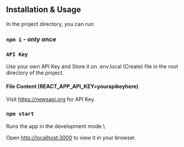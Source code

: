  ## Installation & Usage

In the project directory, you can run:

### `npm i` - only once

### `API Key`

Use your own API Key and Store it on .env.local (Create) file in the root directory of the project.
#### File Content (REACT_APP_API_KEY=yourapikeyhere)
Visit https://newsapi.org for API Key.

### `npm start`

Runs the app in the development mode.\

Open [http://localhost:3000](http://localhost:3000) to view it in your browser.


